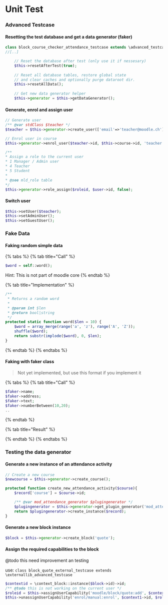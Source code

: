 # Unit Test

### Advanced Testcase

#### Resetting the test database and get a data generator \(faker\)

```php
class block_course_checker_attendance_testcase extends \advanced_testcase {
//[..]

    // Reset the database after test (only use it if nessesary)
    $this->resetAfterTest(true);
    
    // Reset all database tables, restore global state 
    // and clear caches and optionally purge dataroot dir.
    $this->resetAllData();
    
    // Get new data generator helper
    $this->generator = $this->getDataGenerator();
```

#### Generate, enrol and assign user

```php
// Generate user
/** @var stdClass $teacher */
$teacher = $this->generator->create_user(['email'=>'teacher@moodle.ch']);

// Enrol user in course
$this->generator->enrol_user($teacher->id, $this->course->id, 'teacher', 'manual');

/**
* Assign a role to the current user
* 1 Manager / Admin user
* 4 Teacher
* 5 Student
*
* @see mld_role table
*/
$this->generator->role_assign($roleid, $user->id, false);
```

#### Switch user

```php
$this->setUser($teacher);
$this->setAdminUser();
$this->setGuestUser();
```

### Fake Data

#### Faking random simple data

{% tabs %}
{% tab title="Call" %}
```php
$word = self::word();
```

Hint: This is not part of moodle core
{% endtab %}

{% tab title="Implementation" %}
```php
/**
 * Returns a random word
 *
 * @param int $len
 * @return bool|string
 */
protected static function word($len = 10) {
    $word = array_merge(range('a', 'z'), range('A', 'Z'));
    shuffle($word);
    return substr(implode($word), 0, $len);
}
```
{% endtab %}
{% endtabs %}

#### Faking with faker class

> Not yet implemented, but use this format if you implement it

{% tabs %}
{% tab title="Call" %}
```php
$faker->name;
$faker->address;
$faker->text;
$faker->numberBetween(10,20);
..
```
{% endtab %}

{% tab title="Result" %}

{% endtab %}
{% endtabs %}

### Testing the data generator

#### Generate a new instance of an attendance activity

```php
// Create a new course
$newcourse = $this->generator->create_course();

protected function create_new_attendance_activity($course){
    $record['course'] = $course->id;

    /** @var mod_attendance_generator $plugingenerator */
    $plugingenerator = $this->generator->get_plugin_generator('mod_attendance');
    return $plugingenerator->create_instance($record);
}
```

#### Generate a new block instance

```php
$block = $this->generator->create_block('quote');
```

#### Assign the required capabilities to the block

@todo this need improvement an testing

use: `class block_quote_external_testcase extends \externallib_advanced_testcase`

```php
$contextid = \context_block::instance($block->id)->id;
/** @todo this is not working on the current user */
$roleid = $this->assignUserCapability('moodle/block/quote:add', $contextid);
$this->unassignUserCapability('enrol/manual:enrol', $context1->id, $roleid);
```

